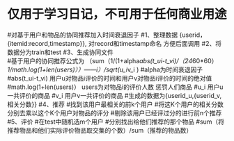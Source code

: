 # 仅用于学习日记，不可用于任何商业用途
#对基于用户和物品的协同推荐加入时间衰退因子
#1、整理数据  {userid，{itemid:record,timestamp}},  对record和timestamp命名  方便后面调用
#2、将数据分为train和test
#3、生成协同文件  
#基于用户的协同推荐公式为 （sum（1/(1+alpha*abs(t_ui-t_vi)/（24*60*60）*1/math.log(1+len(users)））——i）/sqrt(u_i*v_i )
#alpha为时间衰退因子
#abs(t_ui-t_vi) 用户u对物品i评价的时间和用户v对物品i评价的时间的绝对值
#math.log(1+len(users)） users为对物品i的评价人数 惩罚人们商品
#u_i 用户u一共评价的商品
#v_i 用户v一共评价的商品
#生成的数据为{userid_u,{userid_v,相关分数}}
#4、推荐
#找到该用户最相关的前k个用户
#将这K个用户的相关分数分别去乘以这个K个用户对物品的评分
#剔除该用户已经评过分的进行前n个推荐
#5、评价
#在test中随机选m个用户
#分别找出给他们推荐的那个物品
#sum（将推荐物品和他们实际评价物品取交集的个数）/sum（推荐的物品数）
